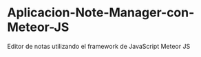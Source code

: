 # Aplicacion-Note-Manager-con-Meteor-JS
Editor de notas utilizando el framework de JavaScript Meteor JS
